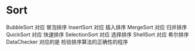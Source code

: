 # Sort
BubbleSort                对应 冒泡排序
InsertSort                对应 插入排序
MergeSort                 对应 归并排序
QuickSort                 对应 快速排序
SelectionSort             对应 选择排序
ShellSort                 对应 希尔排序
DataChecker               对应的是 检验排序算法的正确性的程序
